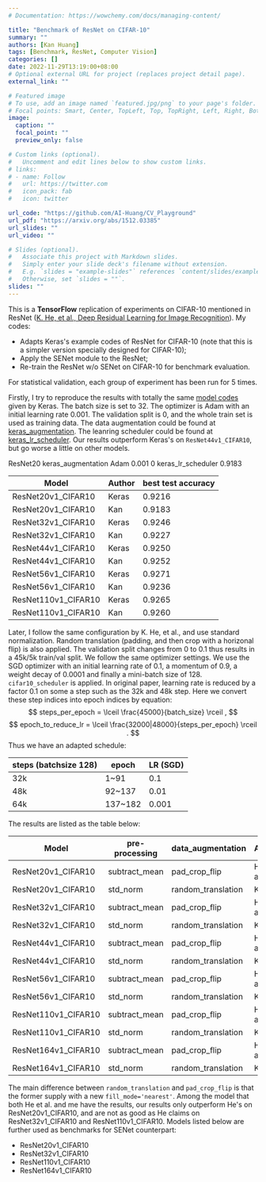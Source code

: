 ```yaml
---
# Documentation: https://wowchemy.com/docs/managing-content/

title: "Benchmark of ResNet on CIFAR-10"
summary: ""
authors: [Kan Huang]
tags: [Benchmark, ResNet, Computer Vision]
categories: []
date: 2022-11-29T13:19:00+08:00
# Optional external URL for project (replaces project detail page).
external_link: ""

# Featured image
# To use, add an image named `featured.jpg/png` to your page's folder.
# Focal points: Smart, Center, TopLeft, Top, TopRight, Left, Right, BottomLeft, Bottom, BottomRight.
image:
  caption: ""
  focal_point: ""
  preview_only: false

# Custom links (optional).
#   Uncomment and edit lines below to show custom links.
# links:
# - name: Follow
#   url: https://twitter.com
#   icon_pack: fab
#   icon: twitter

url_code: "https://github.com/AI-Huang/CV_Playground"
url_pdf: "https://arxiv.org/abs/1512.03385"
url_slides: ""
url_video: ""

# Slides (optional).
#   Associate this project with Markdown slides.
#   Simply enter your slide deck's filename without extension.
#   E.g. `slides = "example-slides"` references `content/slides/example-slides.md`.
#   Otherwise, set `slides = ""`.
slides: ""
---
```


This is a **TensorFlow** replication of experiments on CIFAR-10 mentioned in ResNet ([K. He, et al., Deep Residual Learning for Image Recognition](https://arxiv.org/abs/1512.03385)). My codes:

- Adapts Keras's example codes of ResNet for CIFAR-10 (note that this is a simpler version specially designed for CIFAR-10);
- Apply the SENet module to the ResNet;
- Re-train the ResNet w/o SENet on CIFAR-10 for benchmark evaluation.

For statistical validation, each group of experiment has been run for 5 times.

Firstly, I try to reproduce the results with totally the same [model codes](https://github.com/AI-Huang/CV_Playground/blob/master/models/tf_fn/resnet_cifar10.py) given by Keras. The batch size is set to 32. The optimizer is Adam with an initial learning rate 0.001. The validation split is 0, and the whole train set is used as training data. The data augmentation could be found at [keras_augmentation](https://github.com/AI-Huang/CV_Playground/blob/master/data_loaders/tf_fn/data_generator.py). The leanring scheduler could be found at [keras_lr_scheduler](https://github.com/AI-Huang/CV_Playground/blob/master/models/tf_fn/optim_utils.py). Our results outperform Keras's on `ResNet44v1_CIFAR10`, but go worse a little on other models.

ResNet20 keras_augmentation Adam 0.001 0 keras_lr_scheduler 0.9183

| Model               | Author | best test accuracy |
| ------------------- | ------ | ------------------ |
| ResNet20v1_CIFAR10  | Keras  | 0.9216             |
| ResNet20v1_CIFAR10  | Kan    | 0.9183             |
| ResNet32v1_CIFAR10  | Keras  | 0.9246             |
| ResNet32v1_CIFAR10  | Kan    | 0.9227             |
| ResNet44v1_CIFAR10  | Keras  | 0.9250             |
| ResNet44v1_CIFAR10  | Kan    | 0.9252             |
| ResNet56v1_CIFAR10  | Keras  | 0.9271             |
| ResNet56v1_CIFAR10  | Kan    | 0.9236             |
| ResNet110v1_CIFAR10 | Keras  | 0.9265             |
| ResNet110v1_CIFAR10 | Kan    | 0.9260             |

Later, I follow the same configuration by K. He, et al., and use standard normalization. Random translation (padding, and then crop with a horizonal flip) is also applied. The validation split changes from 0 to 0.1 thus results in a 45k/5k train/val split. We follow the same optimizer settings. We use the SGD optimizer with an initial learning rate of 0.1, a momentum of 0.9, a weight decay of 0.0001 and finally a mini-batch size of 128.
`cifar10_scheduler` is applied. In original paper, learning rate is reduced by a factor 0.1 on some a step such as the 32k and 48k step. Here we convert these step indices into epoch indices by equation:
$$ steps_per_epoch = \lceil \frac{45000}{batch_size} \rceil , $$
$$ epoch_to_reduce_lr = \lceil \frac{32000|48000}{steps_per_epoch} \rceil . $$
Thus we have an adapted schedule:

| steps (batchsize 128) | epoch   | LR (SGD) |
| --------------------- | ------- | -------- |
| 32k                   | 1~91    | 0.1      |
| 48k                   | 92~137  | 0.01     |
| 64k                   | 137~182 | 0.001    |

The results are listed as the table below:

| Model               | pre-processing | data_augmentation  | Author    | best test accuracy |
| ------------------- | -------------- | ------------------ | --------- | ------------------ |
| ResNet20v1_CIFAR10  | subtract_mean  | pad_crop_flip      | He et al. | 91.25%             |
| ResNet20v1_CIFAR10  | std_norm       | random_translation | Kan       | 91.30%             |
| ResNet32v1_CIFAR10  | subtract_mean  | pad_crop_flip      | He et al. | 92.49%             |
| ResNet32v1_CIFAR10  | std_norm       | random_translation | Kan       | 92.16%             |
| ResNet44v1_CIFAR10  | subtract_mean  | pad_crop_flip      | He et al. | 92.83%             |
| ResNet44v1_CIFAR10  | std_norm       | random_translation | Kan       | N/A                |
| ResNet56v1_CIFAR10  | subtract_mean  | pad_crop_flip      | He et al. | 93.03%             |
| ResNet56v1_CIFAR10  | std_norm       | random_translation | Kan       | N/A                |
| ResNet110v1_CIFAR10 | subtract_mean  | pad_crop_flip      | He et al. | 93.39+-.16%        |
| ResNet110v1_CIFAR10 | std_norm       | random_translation | Kan       | 0.9210             |
| ResNet164v1_CIFAR10 | subtract_mean  | pad_crop_flip      | He et al. | N/A                |
| ResNet164v1_CIFAR10 | std_norm       | random_translation | Kan       | 0.9174             |

The main difference between `random_translation` and `pad_crop_flip` is that the former supply with a new `fill_mode='nearest'`.
Among the model that both He et al. and me have the results, our results only outperform He's on ResNet20v1_CIFAR10, and are not as good as He claims on ResNet32v1_CIFAR10 and ResNet110v1_CIFAR10.
Models listed below are further used as benchmarks for SENet counterpart:

- ResNet20v1_CIFAR10
- ResNet32v1_CIFAR10
- ResNet110v1_CIFAR10
- ResNet164v1_CIFAR10
